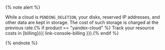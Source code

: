 {% note alert %}

While a cloud is `PENDING_DELETION`, your disks, reserved IP addresses, and other data are kept in storage. The cost of such storage is charged at the previous rate.{% if product == "yandex-cloud" %} Track your resource costs in [billing]({{ link-console-billing }}).{% endif %}

{% endnote %}
